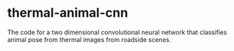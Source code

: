 # thermal-animal-cnn
The code for a two dimensional convolutional neural network that classifies animal pose from thermal images from roadside scenes.
